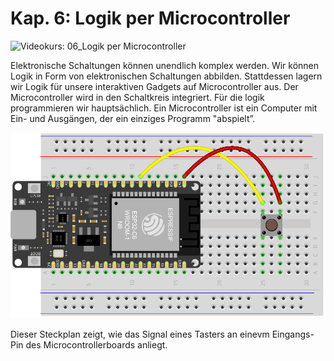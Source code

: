 # Kap. 6: Logik per Microcontroller

![Videokurs: 06_Logik per Microcontroller](https://youtu.be/TRqyVxJVdrs?si=asa4xV4VXf-ZDZqz)

Elektronische Schaltungen können unendlich komplex werden. Wir können Logik in Form von elektronischen Schaltungen abbilden. Stattdessen lagern wir Logik für unsere interaktiven Gadgets auf Microcontroller aus. Der Microcontroller wird in den Schaltkreis integriert. Für die logik programmieren wir hauptsächlich.
Ein Microcontroller ist ein Computer mit Ein- und Ausgängen, der ein einziges Programm "abspielt”.

![Steckplan](Button_MC.png)

Dieser Steckplan zeigt, wie das Signal eines Tasters an einevm Eingangs-Pin des Microcontrollerboards anliegt. 